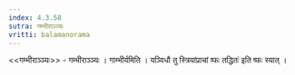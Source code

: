 ```yaml
---
index: 4.3.58
sutra: गम्भीराञ्ञ्यः
vritti: balamanorama
---
```


<<गम्भीराञ्ञ्यः>> - गम्भीराञ्ञ्यः । गाम्भीर्यमिति । यञ्विधौ तु स्त्रियांप्राचां ष्फः तद्धितः॑ इति ष्फः स्यात् ।